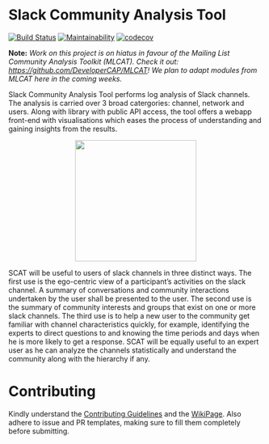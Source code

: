 # Slack Community Analysis Tool
[![Build Status](https://travis-ci.org/DeveloperCAP/SCAT.svg?branch=master)](https://travis-ci.org/DeveloperCAP/SCAT) [![Maintainability](https://api.codeclimate.com/v1/badges/c381c82bc393e363ff1d/maintainability)](https://codeclimate.com/github/DeveloperCAP/SCAT/maintainability) [![codecov](https://codecov.io/gh/DeveloperCAP/SCAT/branch/master/graph/badge.svg)](https://codecov.io/gh/DeveloperCAP/SCAT) <br>

**Note:** *Work on this project is on hiatus in favour of the Mailing List Community Analysis Toolkit (MLCAT). Check it out: https://github.com/DeveloperCAP/MLCAT! We plan to adapt modules from MLCAT here in the coming weeks.*

Slack Community Analysis Tool performs log analysis of Slack channels. The analysis is carried over 3 broad catergories: channel, network and users. Along with library with public API access, the tool offers a webapp front-end with visualisations which eases the process of understanding and gaining insights from the results.  

<p align="center">
<img src="https://github.com/achyudhk/Slack-Community-Analysis-Tool/blob/master/doc/logo.png" width="240">
</p>

SCAT will be useful to users of slack channels in three distinct ways. The first use is the ego-centric view of a participant’s activities on the slack channel. A summary of conversations and community interactions undertaken by the user shall be presented to the user. The second use is the summary of community interests and groups that exist on one or more slack channels. The third use is to help a new user to the community get familiar with channel characteristics quickly, for example, identifying the experts to direct questions to and knowing the time periods and days when he is more likely to get a response. SCAT will be equally useful to an expert user as he can analyze the channels statistically and understand the community along with the hierarchy if any.

# Contributing
Kindly understand the [Contributing Guidelines](https://github.com/DeveloperCAP/SCAT/wiki/Coding-Guidelines) and the [WikiPage](https://github.com/DeveloperCAP/SCAT/wiki). Also adhere to issue and PR templates, making sure to fill them completely before submitting.
